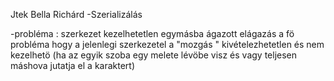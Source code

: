 Jtek
Bella Richárd -Szerializálás

-probléma : szerkezet kezelhetetlen egymásba ágazott elágazás a fö probléma hogy a jelenlegi szerkezetel a "mozgás " kivételezhetetlen és nem kezelhetö (ha az egyik szoba egy melete lévöbe visz és vagy teljesen máshova jutatja el a karaktert)
